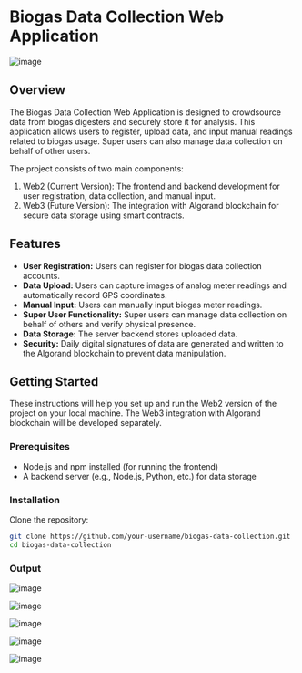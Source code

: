 # Biogas Data Collection Web Application

![image](https://github.com/Kayleexx/BioEnergiX/assets/105365766/6b9c52e2-ac1b-4f55-9a68-a4eacfaca6af)


## Overview

The Biogas Data Collection Web Application is designed to crowdsource data from biogas digesters and securely store it for analysis. This application allows users to register, upload data, and input manual readings related to biogas usage. Super users can also manage data collection on behalf of other users.

The project consists of two main components:
1. Web2 (Current Version): The frontend and backend development for user registration, data collection, and manual input.
2. Web3 (Future Version): The integration with Algorand blockchain for secure data storage using smart contracts.

## Features

- **User Registration:** Users can register for biogas data collection accounts.
- **Data Upload:** Users can capture images of analog meter readings and automatically record GPS coordinates.
- **Manual Input:** Users can manually input biogas meter readings.
- **Super User Functionality:** Super users can manage data collection on behalf of others and verify physical presence.
- **Data Storage:** The server backend stores uploaded data.
- **Security:** Daily digital signatures of data are generated and written to the Algorand blockchain to prevent data manipulation.

## Getting Started

These instructions will help you set up and run the Web2 version of the project on your local machine. The Web3 integration with Algorand blockchain will be developed separately.

### Prerequisites

- Node.js and npm installed (for running the frontend)
- A backend server (e.g., Node.js, Python, etc.) for data storage

### Installation

Clone the repository:

   ```bash
   git clone https://github.com/your-username/biogas-data-collection.git
   cd biogas-data-collection
   ```


### Output
![image](https://github.com/Kayleexx/BioEnergiX/assets/105365766/6c9b8290-9934-42a7-9b38-c991c398fe04)

![image](https://github.com/Kayleexx/BioEnergiX/assets/105365766/46ada844-94e1-407b-bb1c-f42eaf365093)

![image](https://github.com/Kayleexx/BioEnergiX/assets/105365766/93b854a0-b3fa-4f37-83ec-1c8c4d8183ce)

![image](https://github.com/Kayleexx/BioEnergiX/assets/105365766/88f25261-c3bb-4113-9d47-5621f95d01de)

![image](https://github.com/Kayleexx/BioEnergiX/assets/105365766/75b37c27-45c4-4754-969a-b5227c902413)











